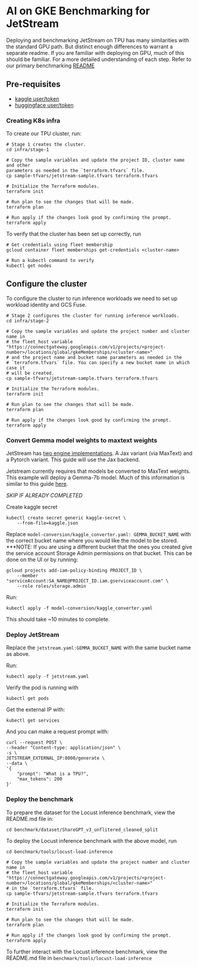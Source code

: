 # AI on GKE Benchmarking for JetStream

Deploying and benchmarking JetStream on TPU has many similarities with the standard GPU path. But distinct enough differences to warrant a separate readme. If you are familiar with deploying on GPU, much of this should be familiar. For a more detailed understanding of each step. Refer to our primary benchmarking [README](https://github.com/GoogleCloudPlatform/ai-on-gke/tree/main/benchmarks)

## Pre-requisites
- [kaggle user/token](https://www.kaggle.com/docs/api)
- [huggingface user/token](https://huggingface.co/docs/hub/en/security-tokens)

### Creating K8s infra

To create our TPU cluster, run:

```
# Stage 1 creates the cluster.
cd infra/stage-1

# Copy the sample variables and update the project ID, cluster name and other 
parameters as needed in the `terraform.tfvars` file.
cp sample-tfvars/jetstream-sample.tfvars terraform.tfvars

# Initialize the Terraform modules.
terraform init

# Run plan to see the changes that will be made.
terraform plan

# Run apply if the changes look good by confirming the prompt.
terraform apply
```
To verify that the cluster has been set up correctly, run
```
# Get credentials using fleet membership
gcloud container fleet memberships get-credentials <cluster-name>

# Run a kubectl command to verify
kubectl get nodes
```

## Configure the cluster

To configure the cluster to run inference workloads we need to set up workload identity and GCS Fuse.
```
# Stage 2 configures the cluster for running inference workloads.
cd infra/stage-2

# Copy the sample variables and update the project number and cluster name in
# the fleet_host variable "https://connectgateway.googleapis.com/v1/projects/<project-number>/locations/global/gkeMemberships/<cluster-name>"
# and the project name and bucket name parameters as needed in the
# `terraform.tfvars` file. You can specify a new bucket name in which case it
# will be created.
cp sample-tfvars/jetstream-sample.tfvars terraform.tfvars

# Initialize the Terraform modules.
terraform init

# Run plan to see the changes that will be made.
terraform plan

# Run apply if the changes look good by confirming the prompt.
terraform apply
```

### Convert Gemma model weights to maxtext weights

JetStream has [two engine implementations](https://github.com/google/JetStream?tab=readme-ov-file#jetstream-engine-implementation). A Jax variant (via MaxText) and a Pytorch variant. This guide will use the Jax backend.

Jetstream currently requires that models be converted to MaxText weights. This example will deploy a Gemma-7b model. Much of this information is similar to this guide [here](https://cloud.google.com/kubernetes-engine/docs/tutorials/serve-gemma-tpu-jetstream#convert-checkpoints).

*SKIP IF ALREADY COMPLETED*

Create kaggle secret
```
kubectl create secret generic kaggle-secret \
    --from-file=kaggle.json
```

Replace `model-conversion/kaggle_converter.yaml: GEMMA_BUCKET_NAME` with the correct bucket name where you would like the model to be stored.
***NOTE: If you are using a different bucket that the ones you created give the service account Storage Admin permissions on that bucket. This can be done on the UI or by running:
```
gcloud projects add-iam-policy-binding PROJECT_ID \
    --member "serviceAccount:SA_NAME@PROJECT_ID.iam.gserviceaccount.com" \
    --role roles/storage.admin
```

Run:
```
kubectl apply -f model-conversion/kaggle_converter.yaml
```

This should take ~10 minutes to complete.

### Deploy JetStream

Replace the `jetstream.yaml:GEMMA_BUCKET_NAME` with the same bucket name as above.

Run:
```
kubectl apply -f jetstream.yaml
```

Verify the pod is running with
```
kubectl get pods
```

Get the external IP with:

```
kubectl get services
```

And you can make a request prompt with:
```
curl --request POST \
--header "Content-type: application/json" \
-s \
JETSTREAM_EXTERNAL_IP:8000/generate \
--data \
'{
    "prompt": "What is a TPU?",
    "max_tokens": 200
}'
```

### Deploy the benchmark

To prepare the dataset for the Locust inference benchmark, view the README.md file in:
```
cd benchmark/dataset/ShareGPT_v3_unflitered_cleaned_split
```

To deploy the Locust inference benchmark with the above model, run
```
cd benchmark/tools/locust-load-inference

# Copy the sample variables and update the project number and cluster name in
# the fleet_host variable "https://connectgateway.googleapis.com/v1/projects/<project-number>/locations/global/gkeMemberships/<cluster-name>"
# in the `terraform.tfvars` file.
cp sample-tfvars/jetstream-sample.tfvars terraform.tfvars

# Initialize the Terraform modules.
terraform init

# Run plan to see the changes that will be made.
terraform plan

# Run apply if the changes look good by confirming the prompt.
terraform apply
```

To further interact with the Locust inference benchmark, view the README.md file in `benchmark/tools/locust-load-inference`
